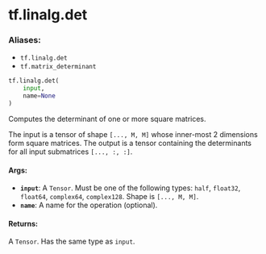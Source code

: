 <div itemscope itemtype="http://developers.google.com/ReferenceObject">
<meta itemprop="name" content="tf.linalg.det" />
<meta itemprop="path" content="Stable" />
</div>

# tf.linalg.det

### Aliases:

* `tf.linalg.det`
* `tf.matrix_determinant`

``` python
tf.linalg.det(
    input,
    name=None
)
```

Computes the determinant of one or more square matrices.

The input is a tensor of shape `[..., M, M]` whose inner-most 2 dimensions
form square matrices. The output is a tensor containing the determinants
for all input submatrices `[..., :, :]`.

#### Args:

* <b>`input`</b>: A `Tensor`. Must be one of the following types: `half`, `float32`, `float64`, `complex64`, `complex128`.
    Shape is `[..., M, M]`.
* <b>`name`</b>: A name for the operation (optional).


#### Returns:

A `Tensor`. Has the same type as `input`.